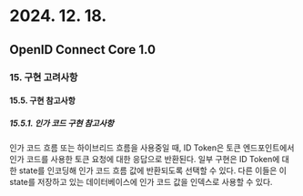 # 2024. 12. 18.

## OpenID Connect Core 1.0

### 15. 구현 고려사항

#### 15.5. 구현 참고사항

##### 15.5.1. 인가 코드 구현 참고사항

인가 코드 흐름 또는 하이브리드 흐름을 사용중일 때, ID Token은 토큰 엔드포인트에서 인가 코드를 사용한 토큰 요청에 대한 응답으로 반환된다. 일부 구현은 ID Token에 대한 state를 인코딩해 인가 코드 흐름 값에 반환되도록 선택할 수 있다. 다른 이들은 이 state를 저장하고 있는 데이터베이스에 인가 코드 값을 인덱스로 사용할 수 있다.

